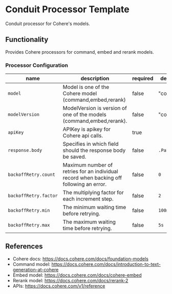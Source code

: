# Conduit Processor Template

Conduit processor for Cohere's models.

## Functionality

Provides Cohere processors for command, embed and rerank models.

### Processor Configuration

| name                     | description                              | required | default value |
|--------------------------|------------------------------------------|----------|---------------|
| `model` | Model is one of the Cohere model (command,embed,rerank) | false     | "command"            |
| `modelVersion` | ModelVersion is version of one of the models (command,embed,rerank). | false     |     "command"        |
| `apiKey` | APIKey is apikey for Cohere api calls. | true     |             |
| `response.body` | Specifies in which field should the response body be saved. | false     |     `.Payload.After`        |
| `backoffRetry.count` |Maximum number of retries for an individual record when backing off following an error. | false     |        `0`     |
| `backoffRetry.factor` | The multiplying factor for each increment step. | false     |     `2`        |
| `backoffRetry.min` | The minimum waiting time before retrying. | false     |     `100ms`        |
| `backoffRetry.max` | The maximum waiting time before retrying. | false     |    `5s`         |

## References

- Cohere docs: <https://docs.cohere.com/docs/foundation-models>
- Command model: <https://docs.cohere.com/docs/introduction-to-text-generation-at-cohere>
- Embed model: <https://docs.cohere.com/docs/cohere-embed>
- Rerank model: <https://docs.cohere.com/docs/rerank-2>
- APIs: <https://docs.cohere.com/v1/reference>
